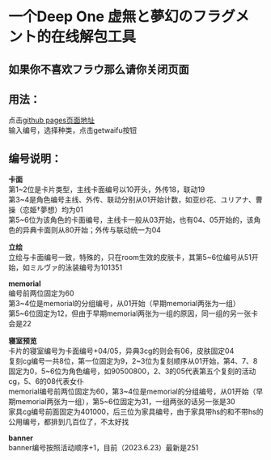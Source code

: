 # 一个Deep One 虚無と夢幻のフラグメント的在线解包工具

## 如果你不喜欢フラウ那么请你关闭页面

## 用法：  
点击[github pages页面地址](https://lisanjin.github.io/GetWaifu/)  
输入编号，选择种类，点击getwaifu按钮

## 编号说明：  

**卡面**  
第1\~2位是卡片类型，主线卡面编号以10开头，外传18，联动19  
第3\~4是角色编号主线、外传、联动分别从01开始计数，如亚纱花、ユリアナ、曹操（恋姫†夢想）均为01  
第5\~6位为该角色的卡面编号，主线卡一般从03开始，也有04、05开始的，该角色的异典卡面则从80开始；外传与联动统一为04  

**立绘**  
立绘与卡面编号一致，特殊的，只在room生效的皮肤卡，其第5~6位编号从51开始，如ミルヴァ的泳装编号为101351  

**memorial**  
编号前两位固定为60  
第3\~4位是memorial的分组编号，从01开始（早期memorial两张为一组）  
第5\~6位固定为12，但由于早期memorial两张为一组的原因，同一组的另一张卡会是22  

**寝室预览**  
卡片的寝室编号为卡面编号+04/05，异典3cg的则会有06，皮肤固定04  
复刻cg编号一共8位，第一位固定为9，2\~3位为复刻顺序从01开始，第4、7、8固定为0，5\~6位为角色编号，如90500800，2、3的05代表第五个复刻的活动cg，5、6的08代表女仆  
memorial编号前两位固定为60，第3\~4位是memorial的分组编号，从01开始（早期memorial两张为一组），第5\~6位固定为31，一组两张的话另一张是30  
家具cg编号前面固定为401000，后三位为家具编号，由于家具带hs的和不带hs的公用编号，都排到几百位了，不太好找  

**banner**  
banner编号按照活动顺序+1，目前（2023.6.23）最新是251
